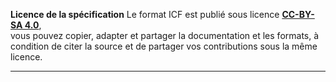 **Licence de la spécification**
Le format ICF est publié sous licence [**CC-BY-SA 4.0**](https://creativecommons.org/licenses/by-sa/4.0/),  
vous pouvez copier, adapter et partager la documentation et les formats, à condition de citer la source et de partager vos contributions sous la même licence.

---